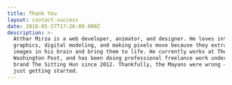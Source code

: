 ```yaml
---
title: Thank You
layout: contact-success
date: 2018-05-27T17:26:00.000Z
description: >-
  Atthar Mirza is a web developer, animator, and designer. He loves interactive
  graphics, digital modeling, and making pixels move because they extract the
  images in his brain and bring them to life. He currently works at The
  Washington Post, and has been doing professional freelance work under the
  brand The Sitting Hun since 2012. Thankfully, the Mayans were wrong – he was
  just getting started.
---
```


